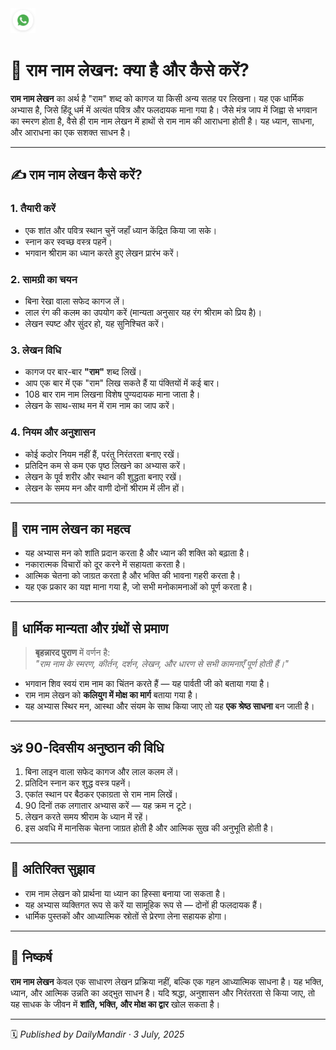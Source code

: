 <!-- Share & WhatsApp icons as SVG -->
<a href="https://api.whatsapp.com/send?text=Check%20out%20this%20article%20in%20the%20Daily%20Mandir%20app%3A%20https%3A%2F%2Fwww.dailymandir.com%2Farticles%3FcontentUrl%3Dhttps%253A%252F%252Fraw.githubusercontent.com%252Fanandwana001%252Fcontent-repo%252Frefs%252Fheads%252Fmain%252Fchalisa%252Fhanuman%252Fhanuman_chalisa_english.md%26title%3DHanuman%2520Chalisa">
  <img src="https://raw.githubusercontent.com/anandwana001/content-repo/refs/heads/main/assets/ic_wtsapp_share_rounded.svg" alt="WhatsApp" width="40"/>
</a>

<br/>

# 🙏 राम नाम लेखन: क्या है और कैसे करें?

**राम नाम लेखन** का अर्थ है "राम" शब्द को कागज या किसी अन्य सतह पर लिखना। यह एक धार्मिक अभ्यास है, जिसे हिंदू धर्म में अत्यंत पवित्र और फलदायक माना गया है। जैसे मंत्र जाप में जिह्वा से भगवान का स्मरण होता है, वैसे ही राम नाम लेखन में हाथों से राम नाम की आराधना होती है। यह ध्यान, साधना, और आराधना का एक सशक्त साधन है।

---

## ✍️ राम नाम लेखन कैसे करें?

### 1. **तैयारी करें**  
- एक शांत और पवित्र स्थान चुनें जहाँ ध्यान केंद्रित किया जा सके।  
- स्नान कर स्वच्छ वस्त्र पहनें।  
- भगवान श्रीराम का ध्यान करते हुए लेखन प्रारंभ करें।

### 2. **सामग्री का चयन**  
- बिना रेखा वाला सफेद कागज लें।  
- लाल रंग की कलम का उपयोग करें (मान्यता अनुसार यह रंग श्रीराम को प्रिय है)।  
- लेखन स्पष्ट और सुंदर हो, यह सुनिश्चित करें।

### 3. **लेखन विधि**  
- कागज पर बार-बार **"राम"** शब्द लिखें।  
- आप एक बार में एक "राम" लिख सकते हैं या पंक्तियों में कई बार।  
- 108 बार राम नाम लिखना विशेष पुण्यदायक माना जाता है।  
- लेखन के साथ-साथ मन में राम नाम का जाप करें।

### 4. **नियम और अनुशासन**  
- कोई कठोर नियम नहीं हैं, परंतु निरंतरता बनाए रखें।  
- प्रतिदिन कम से कम एक पृष्ठ लिखने का अभ्यास करें।  
- लेखन के पूर्व शरीर और स्थान की शुद्धता बनाए रखें।  
- लेखन के समय मन और वाणी दोनों श्रीराम में लीन हों।

---

## 🌼 राम नाम लेखन का महत्व

- यह अभ्यास मन को शांति प्रदान करता है और ध्यान की शक्ति को बढ़ाता है।  
- नकारात्मक विचारों को दूर करने में सहायता करता है।  
- आत्मिक चेतना को जाग्रत करता है और भक्ति की भावना गहरी करता है।  
- यह एक प्रकार का यज्ञ माना गया है, जो सभी मनोकामनाओं को पूर्ण करता है।

---

## 📜 धार्मिक मान्यता और ग्रंथों से प्रमाण

> **बृहन्नारद पुराण** में वर्णन है:  
> _"राम नाम के स्मरण, कीर्तन, दर्शन, लेखन, और धारण से सभी कामनाएँ पूर्ण होती हैं।"_

- भगवान शिव स्वयं राम नाम का चिंतन करते हैं — यह पार्वती जी को बताया गया है।  
- राम नाम लेखन को **कलियुग में मोक्ष का मार्ग** बताया गया है।  
- यह अभ्यास स्थिर मन, आस्था और संयम के साथ किया जाए तो यह **एक श्रेष्ठ साधना** बन जाती है।

---

## 🕉️ 90-दिवसीय अनुष्ठान की विधि

1. बिना लाइन वाला सफेद कागज और लाल कलम लें।  
2. प्रतिदिन स्नान कर शुद्ध वस्त्र पहनें।  
3. एकांत स्थान पर बैठकर एकाग्रता से राम नाम लिखें।  
4. 90 दिनों तक लगातार अभ्यास करें — यह क्रम न टूटे।  
5. लेखन करते समय श्रीराम के ध्यान में रहें।  
6. इस अवधि में मानसिक चेतना जाग्रत होती है और आत्मिक सुख की अनुभूति होती है।

---

## 📌 अतिरिक्त सुझाव

- राम नाम लेखन को प्रार्थना या ध्यान का हिस्सा बनाया जा सकता है।  
- यह अभ्यास व्यक्तिगत रूप से करें या सामूहिक रूप से — दोनों ही फलदायक हैं।  
- धार्मिक पुस्तकों और आध्यात्मिक स्रोतों से प्रेरणा लेना सहायक होगा।

---

## 🙏 निष्कर्ष

**राम नाम लेखन** केवल एक साधारण लेखन प्रक्रिया नहीं, बल्कि एक गहन आध्यात्मिक साधना है। यह भक्ति, ध्यान, और आत्मिक उन्नति का अद्भुत साधन है। यदि श्रद्धा, अनुशासन और निरंतरता से किया जाए, तो यह साधक के जीवन में **शांति, भक्ति, और मोक्ष का द्वार** खोल सकता है।

---

🗓️ *Published by DailyMandir · 3 July, 2025*

